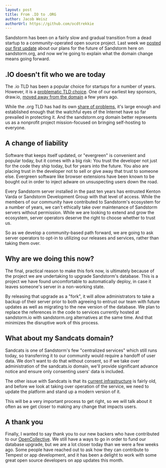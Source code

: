 ```yaml
---
layout: post
title: From .IO to .ORG
author: Jacob Weisz
authorUrl: https://github.com/ocdtrekkie
---
```


Sandstorm has been on a fairly slow and gradual transition from a dead startup
to a community-operated open source project. Last week we [posted our first update][1]
about our plans for the future of Sandstorm here on sandstorm.org, and now we're going
to explain what the domain change means going forward.

## .IO doesn't fit who we are today

The .io TLD has been a popular choice for startups for a number of years. However, it
is a [problematic TLD choice][2]. One of our earliest key sponsors, draw.io,
[moved away from the domain][3] a few years ago.

While the .org TLD has had its own [share of problems][4], it's large enough and
established enough that the watchful eyes of the Internet have so far prevailed in
protecting it. And the sandstorm.org domain better represents us as a nonprofit
project mission-focused on bringing self-hosting to everyone.

## A change of liability

Software that keeps itself updated, or "evergreen" is convenient and popular today,
but it comes with a big risk: You trust the developer not just for the code they ship
today, but for years into the future. You also are placing trust in the developer not
to sell or give away that trust to someone else. Evergreen software like browser
extensions have been known to be bought out in order to inject adware on unsuspecting
users down the road.

Every Sandstorm server installed in the past ten years has entrusted Kenton Varda or
Sandstorm Development Group with that level of access. While the members of our
community have contributed to Sandstorm's ecosystem for a number of years, we can't
ethically take over maintenance of Sandstorm servers without permission. While we are
looking to extend and grow the ecosystem, server operators deserve the right to choose
whether to trust us.

So as we develop a community-based path forward, we are going to ask server operators
to opt-in to utilizing our releases and services, rather than taking them over.

## Why are we doing this now?

The final, practical reason to make this fork now, is ultimately because of the project
we are undertaking to upgrade Sandstorm's database. This is a project we have found
uncomfortable to automatically deploy, in case it leaves someone's server in a
non-working state.

By releasing that upgrade as a "fork", it will allow administrators to take a backup of
their server prior to both agreeing to entrust our team with future updates as well as
migrating to the new version of the database. We plan to replace the references in the
code to services currently hosted at sandstorm.io with sandstorm.org alternatives at
the same time. And that minimizes the disruptive work of this process.

## What about my Sandcats domain?

Sandcats is one of Sandstorm's few "centralized services" which still runs today, so
transferring it to our community would require a handoff of user data. We don't want to
do that without consent, so if we take over administration of the sandcats.io domain,
we'll provide significant advance notice and ensure only consenting users' data is
included.

The other issue with Sandcats is that its [current infrastructure][5] is fairly old, and
before we look at taking over operation of the service, we need to update the platform
and stand up a modern version of it.

This will be a very important process to get right, so we will talk about it often as we
get closer to making any change that impacts users.

## A thank you

Finally, I wanted to say thank you to our new backers who have contributed to our
[OpenCollective][6]. We still have a ways to go in order to fund our database upgrade,
but we are a lot closer today than we were a few weeks ago. Some people have reached out
to ask how they can contribute to Tempest or app development, and it has been a delight
to work with some great open source developers on app updates this month.

[1]: /news/2023-10-23-sandstorm-tempest-and-the-future
[2]: https://www.beep.blog/io/
[3]: https://www.drawio.com/blog/move-diagrams-net
[4]: https://arstechnica.com/tech-policy/2020/05/icann-blocks-controversial-sale-of-org-domain-to-a-private-equity-firm/
[5]: https://github.com/sandstorm-io/sandcats
[6]: https://opencollective.com/sandstormcommunity